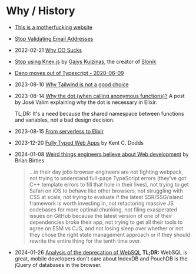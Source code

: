 # Why / History

- [This is a motherfucking website](https://motherfuckingwebsite.com/)

- [Stop Validating Email Addresses](https://davidcel.is/posts/stop-validating-email-addresses-with-regex/)

- 2022-02-21 [Why OO Sucks](http://beadslang.org/blog/2021/11/24/a-classic-post-from-the-late-great-joe-armstrong-inventor-of-erlang)

- [Stop using Knex.js](https://gajus.medium.com/stop-using-knex-js-and-earn-30-bf410349856c)
  by [Gajys Kuizinas](https://twitter.com/kuizinas), the creator of [Slonik](https://github.com/gajus/slonik)

- [Deno moves out of Typescript - 2020-06-09](https://startfunction.com/2020/06/09/deno-will-stop-using-typescript/)

- 2023-08-10 [Why Tailwind is not a good choice](https://pdx.su/blog/2023-07-26-tailwind-and-the-death-of-craftsmanship/)

- 2023-08-14 [Why the dot (when calling anonymous functions)?](https://dashbit.co/blog/why-the-dot)
  A post by José Valim explaining why the dot is necessary in Elixir.

  TL;DR: It's a need because the shared namespace between functions and variables, not a bad design decision.

- 2023-08-15 [From serverless to Elixir](https://medium.com/coryodaniel/from-erverless-to-elixir-48752db4d7bc)

- 2023-12-20 [Fully Typed Web Apps](https://www.epicweb.dev/fully-typed-web-apps)
  by Kent C. Dodds

- 2024-01-08 [Weird things engineers believe about Web development](https://birtles.blog/2024/01/06/weird-things-engineers-believe-about-development/)
  by Brian Birtles

  > ...in their day jobs browser engineers are not fighting webpack, not trying to understand full-page TypeScript errors (they’ve got C++ template errors to fill that hole in their lives), not trying to get Safari on iOS to behave like other browsers, not struggling with CSS at scale, not trying to evaluate if the latest SSR/SSG/island framework is worth investing in, not refactoring massive JS codebases for more optimal chunking, not filing exasperated issues on GitHub because the latest version of one of their dependencies broke their app, not trying to get all their tools to agree on ESM vs CJS, and not losing sleep over whether or not they chose the right state management approach or if they should rewrite the entire thing for the tenth time over.

- 2024-01-26 [Analysis of the deprecation of WebSQL](https://nolanlawson.com/2014/04/26/web-sql-database-in-memoriam/)
  **TL;DR:** WebSQL is great, mobile developers don't care about IndexDB and PouchDB is the jQuery of databases in the browser.
